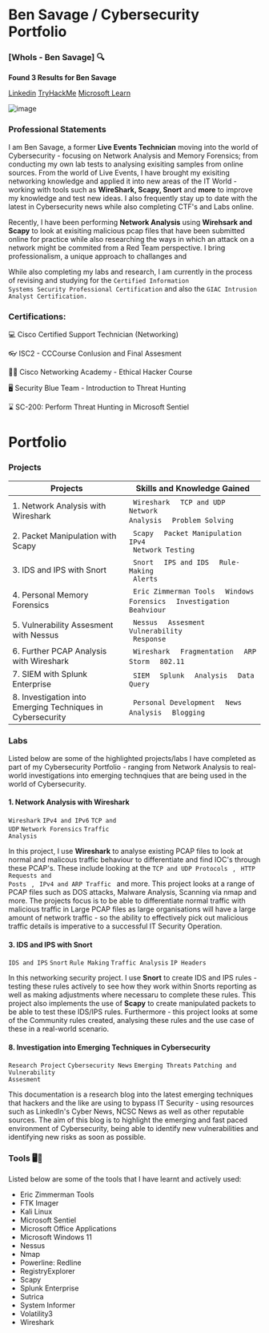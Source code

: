 # Ben Savage / Cybersecurity Portfolio

### [WhoIs - Ben Savage] 🔍

**Found 3 Results for Ben Savage**

[Linkedin](https://www.linkedin.com/in/ben-savage-b194a3252?lipi=urn%3Ali%3Apage%3Ad_flagship3_profile_view_base_contact_details%3Blqojxf8OQGmflO84%2BSOlQA%3D%3D) 
[TryHackMe](https://tryhackme.com/api/v2/badges/public-profile?userPublicId=3580125) 
[Microsoft Learn](https://learn.microsoft.com/en-us/users/bensavage-6071/transcript/d84jxixjxkl50ke)

![image](https://github.com/user-attachments/assets/2cbc6a82-3243-4fa0-8c32-620b8548f82f)

### Professional Statements

I am Ben Savage, a former **Live Events Technician** moving into the world of Cybersecurity - focusing on Network Analysis and Memory Forensics; from conducting my own lab tests to analysing exisiting samples from online sources. From the world of Live Events, I have brought my exisiting networking knowledge and applied it into new areas of the IT World - working with tools such as **WireShark, Scapy, Snort** and **more** to improve my knowledge and test new ideas. I also frequently stay up to date with the latest in Cybersecurity news while also completing CTF's and Labs online. 

Recently, I have been performing **Network Analysis** using **Wirehsark and Scapy** to look at exisiting malicious pcap files that have been submitted online for practice while also researching the ways in which an attack on a network might be commited from a Red Team perspective. I bring professionalism, a unique approach to challanges and 

While also completing my labs and research, I am currently in the process of revising and studying for the <code>Certified Information Systems Security Professional Certification</code> and also the <code>GIAC Intrusion Analyst Certification.</code>

### Certifications:
<p>  💻 Cisco Certified Support Technician (Networking) </p>
<p>  👓 ISC2 - CCCourse Conlusion and Final Assesment </p>
<p>  👨‍💻 Cisco Networking Academy - Ethical Hacker Course </p>
<p>  🖥️ Security Blue Team - Introduction to Threat Hunting </p>
<p>  ⌛ SC-200: Perform Threat Hunting in Microsoft Sentiel </p>

# Portfolio

### Projects

|   Projects                                                 | Skills and Knowledge Gained |  
|------------------------------------------------------------|-----------------------------|                   
| 1. Network Analysis with Wireshark                         |  <code> Wireshark </code> <code> TCP and UDP </code> <code> Network Analysis </code> <code> Problem Solving </code>                            
| 2. Packet Manipulation with Scapy                          |  <code> Scapy </code> <code> Packet Manipulation </code> <code> IPv4 </code> <code> Network Testing </code>
| 3. IDS and IPS with Snort                                  |  <code> Snort </code> <code> IPS and IDS </code> <code> Rule-Making </code> <code> Alerts </code>
| 4. Personal Memory Forensics                               |  <code> Eric Zimmerman Tools </code> <code> Windows Forensics </code> <code> Investigation </code> <code> Beahviour </code>
| 5. Vulnerability Assesment with Nessus                     |  <code> Nessus </code> <code> Assesment </code> <code> Vulnerability </code> <code> Response </code>
| 6. Further PCAP Analysis with Wireshark                    |  <code> Wireshark </code> <code> Fragmentation </code> <code> ARP Storm </code> <code> 802.11 </code>
| 7. SIEM with Splunk Enterprise                             |  <code> SIEM </code> <code> Splunk </code> <code> Analysis </code> <code> Data Query </code>
| 8. Investigation into Emerging Techniques in Cybersecurity |  <code> Personal Development </code> <code> News </code> <code> Analysis </code> <code> Blogging </code>             

### Labs 

Listed below are some of the highlighted projects/labs I have completed as part of my Cybersecurity Portfolio - ranging from Network Analysis to real-world investigations into emerging technqiues that are being used in the world of Cybersecurity.

#### 1. Network Analysis with Wireshark

<code>Wireshark</code> <code>IPv4 and IPv6</code> <code>TCP and UDP</code> <code>Network Forensics</code> <code>Traffic Analysis</code>

In this project, I use **Wireshark** to analyse existing PCAP files to look at normal and malicous traffic behaviour to differentiate and find IOC's through these PCAP's. These include looking at the <code>TCP and UDP Protocols </code> , <code> HTTP Requests and Posts </code> , <code> IPv4 and ARP Traffic </code> and more. This project looks at a range of PCAP files such as DOS attacks, Malware Analysis, Scanning via nmap and more. The projects focus is to be able to differentiate normal traffic with malicious traffic in Large PCAP files as large organisations will have a large amount of network traffic - so the ability to effectively pick out malicious traffic details is imperative to a successful IT Security Operation.

#### 3. IDS and IPS with Snort

<code>IDS and IPS</code> <code>Snort</code> <code>Rule Making</code> <code>Traffic Analysis</code> <code>IP Headers</code> 

In this networking security project. I use **Snort** to create IDS and IPS rules - testing these rules actively to see how they work within Snorts reporting as well as making adjustments where necessaru to complete these rules. This project also implements the use of **Scapy** to create manipulated packets to be able to test these IDS/IPS rules. Furthermore - this project looks at some of the Community rules created, analysing these rules and the use case of these in a real-world scenario.

#### 8. Investigation into Emerging Techniques in Cybersecurity

<code>Research Project</code> <code>Cybersecurity News</code> <code>Emerging Threats</code> <code>Patching and Vulnerability Assesment</code>

This documentation is a research blog into the latest emerging techniques that hackers and the like are using to bypass IT Security - using resources such as LinkedIn's Cyber News, NCSC News as well as other reputable sources. The aim of this blog is to highlight the emerging and fast paced environment of Cybersecurity, being able to identify new vulnerabilities and identifying new risks as soon as possible.

### Tools 🖥️🥼

Listed below are some of the tools that I have learnt and actively used:

- Eric Zimmerman Tools
- FTK Imager
- Kali Linux
- Microsoft Sentiel
- Microsoft Office Applications
- Microsoft Windows 11
- Nessus
- Nmap
- Powerline: Redline
- RegistryExplorer
- Scapy
- Splunk Enterprise
- Sutrica
- System Informer
- Volatility3
- Wireshark



<!--
**bsav2-sudo/bsav2-sudo** is a ✨ _special_ ✨ repository because its `README.md` (this file) appears on your GitHub profile.

Here are some ideas to get you started:

- 🔭 I’m currently working on ...
- 🌱 I’m currently learning ...
- 👯 I’m looking to collaborate on ...
- 🤔 I’m looking for help with ...
- 💬 Ask me about ...
- 📫 How to reach me: ...
- 😄 Pronouns: ...
- ⚡ Fun fact: ...
-->

